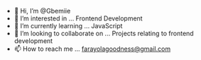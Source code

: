 - 👋 Hi, I’m @Gbemiie
- 👀 I’m interested in ... Frontend Development
- 🌱 I’m currently learning ... JavaScript
- 💞️ I’m looking to collaborate on ... Projects relating to frontend development
- 📫 How to reach me ... farayolagoodness@gmail.com

<!---
Gbemiie/Gbemiie is a ✨ special ✨ repository because its `README.md` (this file) appears on your GitHub profile.
You can click the Preview link to take a look at your changes.
--->

